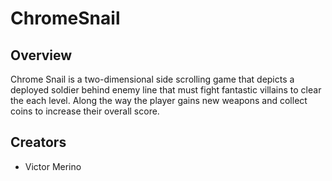 # ChromeSnail

## Overview
Chrome Snail is a two-dimensional side scrolling game that depicts a deployed soldier behind enemy line that must fight fantastic villains to clear the each level. Along the way the player gains new weapons and collect coins to increase their overall score.

## Creators
+ Victor Merino